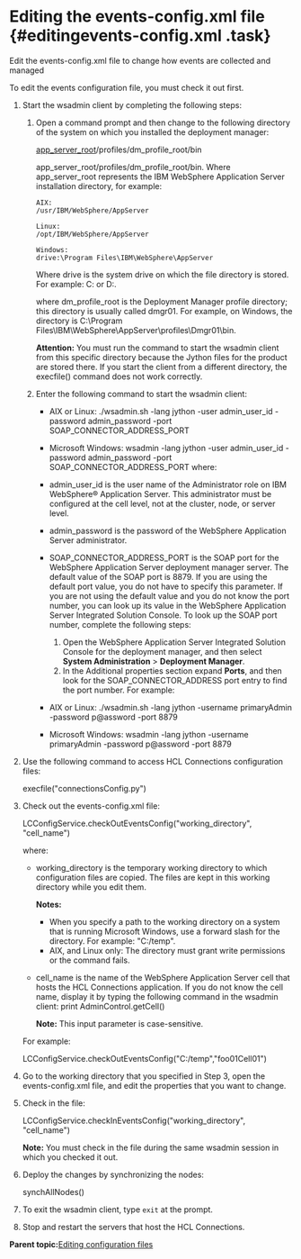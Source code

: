 # Editing the events-config.xml file {#editingevents-config.xml .task}

Edit the events-config.xml file to change how events are collected and managed

To edit the events configuration file, you must check it out first.

1.  Start the wsadmin client by completing the following steps:

    1.  Open a command prompt and then change to the following directory of the system on which you installed the deployment manager:

        [app\_server\_root](../plan/i_ovr_r_directory_conventions.md)/profiles/dm\_profile\_root/bin

        app\_server\_root/profiles/dm\_profile\_root/bin. Where app\_server\_root represents the IBM WebSphere Application Server installation directory, for example:

        ```
        AIX:
        /usr/IBM/WebSphere/AppServer
        
        ```

        ```
        Linux:
        /opt/IBM/WebSphere/AppServer
        
        ```

        ```
        Windows:
        drive:\Program Files\IBM\WebSphere\AppServer
        
        ```

        Where drive is the system drive on which the file directory is stored. For example: C: or D:.

        where dm\_profile\_root is the Deployment Manager profile directory; this directory is usually called dmgr01. For example, on Windows, the directory is C:\\Program Files\\IBM\\WebSphere\\AppServer\\profiles\\Dmgr01\\bin.

        **Attention:** You must run the command to start the wsadmin client from this specific directory because the Jython files for the product are stored there. If you start the client from a different directory, the execfile\(\) command does not work correctly.

    2.  Enter the following command to start the wsadmin client:

        -   AIX or Linux: ./wsadmin.sh -lang jython -user admin\_user\_id -password admin\_password -port SOAP\_CONNECTOR\_ADDRESS\_PORT
        -   Microsoft Windows: wsadmin -lang jython -user admin\_user\_id -password admin\_password -port SOAP\_CONNECTOR\_ADDRESS\_PORT
        where:

        -   admin\_user\_id is the user name of the Administrator role on IBM WebSphere® Application Server. This administrator must be configured at the cell level, not at the cluster, node, or server level.
        -   admin\_password is the password of the WebSphere Application Server administrator.
        -   SOAP\_CONNECTOR\_ADDRESS\_PORT is the SOAP port for the WebSphere Application Server deployment manager server. The default value of the SOAP port is 8879. If you are using the default port value, you do not have to specify this parameter. If you are not using the default value and you do not know the port number, you can look up its value in the WebSphere Application Server Integrated Solution Console. To look up the SOAP port number, complete the following steps:
            1.  Open the WebSphere Application Server Integrated Solution Console for the deployment manager, and then select **System Administration** \> **Deployment Manager**.
            2.  In the Additional properties section expand **Ports**, and then look for the SOAP\_CONNECTOR\_ADDRESS port entry to find the port number.
        For example:

        -   AIX or Linux: ./wsadmin.sh -lang jython -username primaryAdmin -password p@assword -port 8879
        -   Microsoft Windows: wsadmin -lang jython -username primaryAdmin -password p@assword -port 8879
2.  Use the following command to access HCL Connections configuration files:

    execfile\("connectionsConfig.py"\)

3.  Check out the events-config.xml file:

    LCConfigService.checkOutEventsConfig\("working\_directory", "cell\_name"\)

    where:

    -   working\_directory is the temporary working directory to which configuration files are copied. The files are kept in this working directory while you edit them.

        **Notes:**

        -   When you specify a path to the working directory on a system that is running Microsoft Windows, use a forward slash for the directory. For example: "C:/temp".
        -   AIX, and Linux only: The directory must grant write permissions or the command fails.
    -   cell\_name is the name of the WebSphere Application Server cell that hosts the HCL Connections application. If you do not know the cell name, display it by typing the following command in the wsadmin client: print AdminControl.getCell\(\)

        **Note:** This input parameter is case-sensitive.

    For example:

    LCConfigService.checkOutEventsConfig\("C:/temp","foo01Cell01"\)

4.  Go to the working directory that you specified in Step 3, open the events-config.xml file, and edit the properties that you want to change.

5.  Check in the file:

    LCConfigService.checkInEventsConfig\("working\_directory", "cell\_name"\)

    **Note:** You must check in the file during the same wsadmin session in which you checked it out.

6.  Deploy the changes by synchronizing the nodes:

    synchAllNodes\(\)

7.  To exit the wsadmin client, type `exit` at the prompt.

8.  Stop and restart the servers that host the HCL Connections.


**Parent topic:**[Editing configuration files](../admin/t_admin_common_checkout_config_file.md)

